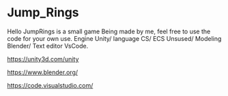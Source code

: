 # Jump_Rings

Hello JumpRings is a small game Being made by me, feel free to use the code for your own use.
Engine Unity/ language CS/ ECS Unsused/ Modeling Blender/ Text editor VsCode.

https://unity3d.com/unity

https://www.blender.org/

https://code.visualstudio.com/
